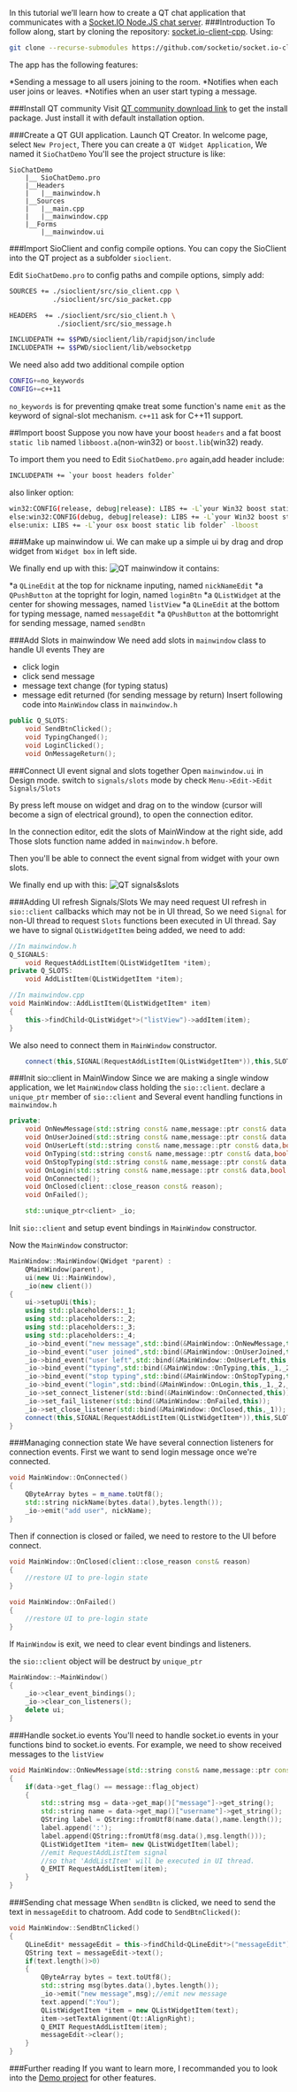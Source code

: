 In this tutorial we’ll learn how to create a QT chat application that communicates with a [Socket.IO Node.JS chat server](https://github.com/Automattic/socket.io/tree/master/examples/chat).
###Introduction
To follow along, start by cloning the repository: [socket.io-client-cpp](https://github.com/socketio/socket.io-client-cpp).
Using:

```bash
git clone --recurse-submodules https://github.com/socketio/socket.io-client-cpp.git
```

The app has the following features:

*Sending a message to all users joining to the room.
*Notifies when each user joins or leaves.
*Notifies when an user start typing a message.

###Install QT community
Visit [QT community download link](http://www.qt.io/download-open-source/#section-2) to get the install package.
Just install it with default installation option.

###Create a QT GUI application.
Launch QT Creator.
In welcome page, select `New Project`, There you can create a `QT Widget Application`, We named it `SioChatDemo`
You'll see the project structure is like:

```
SioChatDemo
    |__ SioChatDemo.pro
    |__Headers
    |   |__mainwindow.h
    |__Sources
    |   |__main.cpp
    |   |__mainwindow.cpp
    |__Forms
        |__mainwindow.ui
```

###Import SioClient and config compile options.
You can copy the SioClient into the QT project as a subfolder `sioclient`.

Edit `SioChatDemo.pro` to config paths and compile options, simply add:

```bash
SOURCES += ./sioclient/src/sio_client.cpp \
           ./sioclient/src/sio_packet.cpp 

HEADERS  += ./sioclient/src/sio_client.h \
            ./sioclient/src/sio_message.h

INCLUDEPATH += $$PWD/sioclient/lib/rapidjson/include
INCLUDEPATH += $$PWD/sioclient/lib/websocketpp
```

We need also add two additional compile option

```bash
CONFIG+=no_keywords
CONFIG+=c++11
```

`no_keywords` is for preventing qmake treat some function's name `emit` as the keyword of signal-slot mechanism.
`c++11` ask for C++11 support.

##Import boost
Suppose you now have your boost `headers` and a fat boost `static lib` named `libboost.a`(non-win32) or `boost.lib`(win32) ready.

To import them you need to Edit `SioChatDemo.pro` again,add header include:

```bash
INCLUDEPATH += `your boost headers folder`
```

also linker option:

```bash
win32:CONFIG(release, debug|release): LIBS += -L`your Win32 boost static lib folder` -lboost
else:win32:CONFIG(debug, debug|release): LIBS += -L`your Win32 boost static lib folder` -lboost
else:unix: LIBS += -L`your osx boost static lib folder` -lboost
```

###Make up mainwindow ui.
We can make up a simple ui by drag and drop widget from `Widget box` in left side.

We finally end up with this:
![QT mainwindow](screenshots/Qmainwindow.jpg)
it contains:

*a `QLineEdit` at the top for nickname inputing, named `nickNameEdit`
*a `QPushButton` at the topright for login, named `loginBtn`
*a `QListWidget` at the center for showing messages, named `listView`
*a `QLineEdit` at the bottom for typing message, named `messageEdit`
*a `QPushButton` at the bottomright for sending message, named `sendBtn`

###Add Slots in mainwindow
We need add slots in `mainwindow` class to handle UI events
They are
* click login
* click send message
* message text change (for typing status)
* message edit returned (for sending message by return)
Insert following code into `MainWindow` class in `mainwindow.h` 

```C++
public Q_SLOTS:
    void SendBtnClicked();
    void TypingChanged();
    void LoginClicked();
    void OnMessageReturn();
```

###Connect UI event signal and slots together
Open `mainwindow.ui` in Design mode. switch to `signals/slots` mode by check `Menu->Edit->Edit Signals/Slots`

By press left mouse on widget and drag on to the window (cursor will become a sign of electrical ground), to open the connection editor.

In the connection editor, edit the slots of MainWindow at the right side, add Those slots function name added in `mainwindow.h` before.

Then you'll be able to connect the event signal from widget with your own slots.

We finally end up with this:
![QT signals&slots](screenshots/SignalsSlots.jpg)

###Adding UI refresh Signals/Slots
We may need request UI refresh in `sio::client` callbacks which may not be in UI thread, So we need `Signal` for non-UI thread to request `Slots` functions been executed in UI thread. Say we have to signal `QListWidgetItem` being added, we need to add:

```C++
//In mainwindow.h
Q_SIGNALS:
    void RequestAddListItem(QListWidgetItem *item);
private Q_SLOTS:
    void AddListItem(QListWidgetItem *item);
```

```C++
//In mainwindow.cpp
void MainWindow::AddListItem(QListWidgetItem* item)
{
    this->findChild<QListWidget*>("listView")->addItem(item);
}
```

We also need to connect them in `MainWindow` constructor.

```C++
    connect(this,SIGNAL(RequestAddListItem(QListWidgetItem*)),this,SLOT(AddListItem(QListWidgetItem*)));
```

###Init sio::client in MainWindow
Since we are making a single window application, we let `MainWindow` class holding the `sio::client`.
declare a `unique_ptr` member of `sio::client` and Several event handling functions in `mainwindow.h`

```C++
private:
    void OnNewMessage(std::string const& name,message::ptr const& data,bool hasAck,message::ptr &ack_resp);
    void OnUserJoined(std::string const& name,message::ptr const& data,bool hasAck,message::ptr &ack_resp);
    void OnUserLeft(std::string const& name,message::ptr const& data,bool hasAck,message::ptr &ack_resp);
    void OnTyping(std::string const& name,message::ptr const& data,bool hasAck,message::ptr &ack_resp);
    void OnStopTyping(std::string const& name,message::ptr const& data,bool hasAck,message::ptr &ack_resp);
    void OnLogin(std::string const& name,message::ptr const& data,bool hasAck,message::ptr &ack_resp);
    void OnConnected();
    void OnClosed(client::close_reason const& reason);
    void OnFailed();

    std::unique_ptr<client> _io;
```

Init `sio::client` and setup event bindings in `MainWindow` constructor.

Now the `MainWindow` constructor:

```C++
MainWindow::MainWindow(QWidget *parent) :
    QMainWindow(parent),
    ui(new Ui::MainWindow),
    _io(new client())
{
    ui->setupUi(this);
    using std::placeholders::_1;
    using std::placeholders::_2;
    using std::placeholders::_3;
    using std::placeholders::_4;
    _io->bind_event("new message",std::bind(&MainWindow::OnNewMessage,this,_1,_2,_3,_4));
    _io->bind_event("user joined",std::bind(&MainWindow::OnUserJoined,this,_1,_2,_3,_4));
    _io->bind_event("user left",std::bind(&MainWindow::OnUserLeft,this,_1,_2,_3,_4));
    _io->bind_event("typing",std::bind(&MainWindow::OnTyping,this,_1,_2,_3,_4));
    _io->bind_event("stop typing",std::bind(&MainWindow::OnStopTyping,this,_1,_2,_3,_4));
    _io->bind_event("login",std::bind(&MainWindow::OnLogin,this,_1,_2,_3,_4));
    _io->set_connect_listener(std::bind(&MainWindow::OnConnected,this));
    _io->set_fail_listener(std::bind(&MainWindow::OnFailed,this));
    _io->set_close_listener(std::bind(&MainWindow::OnClosed,this,_1));
    connect(this,SIGNAL(RequestAddListItem(QListWidgetItem*)),this,SLOT(AddListItem(QListWidgetItem*)));
}
```

###Managing connection state
We have several connection listeners for connection events.
First we want to send login message once we're connected.

```C++
void MainWindow::OnConnected()
{
    QByteArray bytes = m_name.toUtf8();
    std::string nickName(bytes.data(),bytes.length());
    _io->emit("add user", nickName);
}
```

Then if connection is closed or failed, we need to restore to the UI before connect.

```C++
void MainWindow::OnClosed(client::close_reason const& reason)
{
    //restore UI to pre-login state
}

void MainWindow::OnFailed()
{
    //restore UI to pre-login state
}

```

If `MainWindow` is exit, we need to clear event bindings and listeners.

the `sio::client` object will be destruct by `unique_ptr`

```C++
MainWindow::~MainWindow()
{
    _io->clear_event_bindings();
    _io->clear_con_listeners();
    delete ui;
}
```

###Handle socket.io events
You'll need to handle socket.io events in your functions bind to socket.io events.
For example, we need to show received messages to the `listView`

```C++
void MainWindow::OnNewMessage(std::string const& name,message::ptr const& data,bool hasAck,message::ptr &ack_resp)
{
    if(data->get_flag() == message::flag_object)
    {
        std::string msg = data->get_map()["message"]->get_string();
        std::string name = data->get_map()["username"]->get_string();
        QString label = QString::fromUtf8(name.data(),name.length());
        label.append(':');
        label.append(QString::fromUtf8(msg.data(),msg.length()));
        QListWidgetItem *item= new QListWidgetItem(label);
        //emit RequestAddListItem signal
        //so that 'AddListItem' will be executed in UI thread.
        Q_EMIT RequestAddListItem(item);
    }
}
```

###Sending chat message
When `sendBtn` is clicked, we need to send the text in `messageEdit` to chatroom.
Add code to `SendBtnClicked()`:

```C++
void MainWindow::SendBtnClicked()
{
    QLineEdit* messageEdit = this->findChild<QLineEdit*>("messageEdit");
    QString text = messageEdit->text();
    if(text.length()>0)
    {
        QByteArray bytes = text.toUtf8();
        std::string msg(bytes.data(),bytes.length());
        _io->emit("new message",msg);//emit new message
        text.append(":You");
        QListWidgetItem *item = new QListWidgetItem(text);
        item->setTextAlignment(Qt::AlignRight);
        Q_EMIT RequestAddListItem(item);
        messageEdit->clear();
    }
}
```

###Further reading
If you want to learn more, I recommanded you to look into the [Demo project](https://github.com/socketio/socket.io-client-cpp/tree/master/examples/QT/SioChatDemo) for other features.

